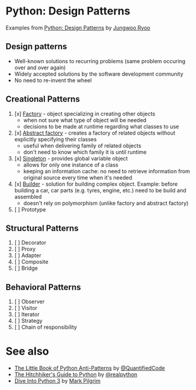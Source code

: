# Python: Design Patterns
Examples from [Python: Design Patterns] by [Jungwoo Ryoo]

## Design patterns
- Well-known solutions to recurring problems (same problem occuring over and over again)
- Widely accepted solutions by the software development community
- No need to re-invent the wheel

## Creational Patterns
1.	[x] [Factory] - object specializing in creating other objects
    - when not sure what type of object will be needed
    - decisions to be made at runtime regarding what classes to use
2.	[x] [Abstract factory] - creates a factory of related objects without explicitly specifying their classes
    - useful when delivering family of related objects
    - don't need to know which family it is until runtime
3.	[x] [Singleton] - provides global variable object
    - allows for only one instance of a class
    - keeping an information cache: no need to retrieve information from original source every time when it's needed
4.	[x] [Builder] - solution for building complex object. Example: before building a car, car parts (e.g. tyres, engine, etc.) need to be build and assembled
    - doesn't rely on polymorphism (unlike factory and abstract factory)
5.	[ ] Prototype

[Factory]: factory.py
[Abstract factory]: abstract_factory.py
[Singleton]: singleton.py
[Builder]: builder.py

## Structural Patterns
1.	[ ] Decorator
2.	[ ] Proxy
3.	[ ] Adapter
4.	[ ] Composite
5.	[ ] Bridge

## Behavioral Patterns
1.	[ ] Observer
2.	[ ] Visitor
3.	[ ] Iterator
4.	[ ] Strategy
5.	[ ] Chain of responsibility

# See also
- [The Little Book of Python Anti-Patterns] by [@QuantifiedCode]
- [The Hitchhiker's Guide to Python] by [@realpython]
- [Dive Into Python 3] by [Mark Pilgrim]

[Python: Design Patterns]: https://www.linkedin.com/learning/python-design-patterns
[Jungwoo Ryoo]: https://www.linkedin.com/learning/instructors/jungwoo-ryoo

[The Little Book of Python Anti-Patterns]: https://docs.quantifiedcode.com/python-anti-patterns/index.html
[@QuantifiedCode]: https://github.com/quantifiedcode

[The Hitchhiker's Guide to Python]: https://docs.python-guide.org/
[@realpython]: https://github.com/realpython

[Dive Into Python 3]: http://www.diveintopython3.net/
[Mark Pilgrim]: https://github.com/diveintomark

